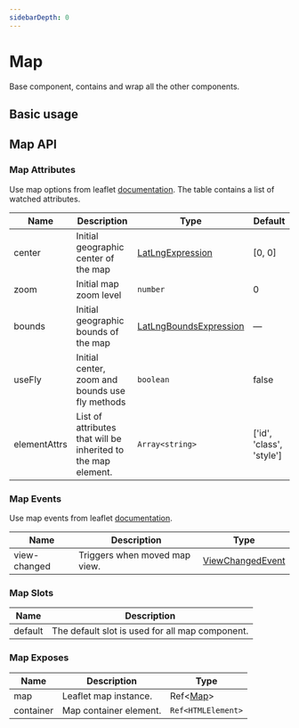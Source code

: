 ```yaml
---
sidebarDepth: 0
---
```


# Map

Base component, contains and wrap all the other components.

## Basic usage

<Demo url="/map/basic" />

## Map API

### Map Attributes

Use map options from leaflet [documentation](https://leafletjs.com/reference.html#map).
The table contains a list of watched attributes.

| Name         | Description                                                   | Type                                                                                    | Default                  |
| ------------ | ------------------------------------------------------------- | --------------------------------------------------------------------------------------- | ------------------------ |
| center       | Initial geographic center of the map                          | [LatLngExpression](/vue-map-ui-docs/components/types.html#latlngexpression)             | [0, 0]                   |
| zoom         | Initial map zoom level                                        | `number`                                                                                | 0                        |
| bounds       | Initial geographic bounds of the map                          | [LatLngBoundsExpression](/vue-map-ui-docs/components/types.html#latlngboundsexpression) | —                        |
| useFly       | Initial center, zoom and bounds use fly methods               | `boolean`                                                                               | false                    |
| elementAttrs | List of attributes that will be inherited to the map element. | `Array<string>`                                                                         | ['id', 'class', 'style'] |

### Map Events

Use map events from leaflet [documentation](https://leafletjs.com/reference.html#map-event).

| Name         | Description                   | Type                                                                        |
| ------------ | ----------------------------- | --------------------------------------------------------------------------- |
| view-changed | Triggers when moved map view. | [ViewChangedEvent](/vue-map-ui-docs/components/types.html#viewchangedevent) |

### Map Slots

| Name    | Description                                     |
| ------- | ----------------------------------------------- |
| default | The default slot is used for all map component. |

### Map Exposes

| Name      | Description            | Type                                                   |
| --------- | ---------------------- | ------------------------------------------------------ |
| map       | Leaflet map instance.  | Ref<[Map](/vue-map-ui-docs/components/types.html#map)> |
| container | Map container element. | `Ref<HTMLElement>`                                     |
